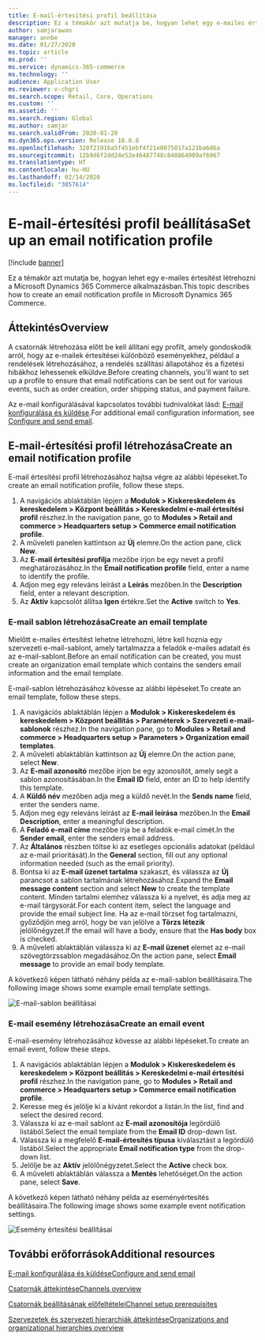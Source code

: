 ```yaml
---
title: E-mail-értesítési profil beállítása
description: Ez a témakör azt mutatja be, hogyan lehet egy e-mailes értesítést létrehozni a Microsoft Dynamics 365 Commerce alkalmazásban.
author: samjarawan
manager: annbe
ms.date: 01/27/2020
ms.topic: article
ms.prod: ''
ms.service: dynamics-365-commerce
ms.technology: ''
audience: Application User
ms.reviewer: v-chgri
ms.search.scope: Retail, Core, Operations
ms.custom: ''
ms.assetid: ''
ms.search.region: Global
ms.author: samjar
ms.search.validFrom: 2020-01-20
ms.dyn365.ops.version: Release 10.0.8
ms.openlocfilehash: 320f21916a5f451ebf4f21e0075017a121ba6d6a
ms.sourcegitcommit: 12b9d6f2dd24e52e46487748c848864909af6967
ms.translationtype: HT
ms.contentlocale: hu-HU
ms.lasthandoff: 02/14/2020
ms.locfileid: "3057614"
---
```

# <a name="set-up-an-email-notification-profile"></a><span data-ttu-id="9fe40-103">E-mail-értesítési profil beállítása</span><span class="sxs-lookup"><span data-stu-id="9fe40-103">Set up an email notification profile</span></span>


[!include [banner](includes/banner.md)]

<span data-ttu-id="9fe40-104">Ez a témakör azt mutatja be, hogyan lehet egy e-mailes értesítést létrehozni a Microsoft Dynamics 365 Commerce alkalmazásban.</span><span class="sxs-lookup"><span data-stu-id="9fe40-104">This topic describes how to create an email notification profile in Microsoft Dynamics 365 Commerce.</span></span>

## <a name="overview"></a><span data-ttu-id="9fe40-105">Áttekintés</span><span class="sxs-lookup"><span data-stu-id="9fe40-105">Overview</span></span>

<span data-ttu-id="9fe40-106">A csatornák létrehozása előtt be kell állítani egy profilt, amely gondoskodik arról, hogy az e-mailek értesítései különböző eseményekhez, például a rendelések létrehozásához, a rendelés szállítási állapotához és a fizetési hibákhoz lehessenek elküldve.</span><span class="sxs-lookup"><span data-stu-id="9fe40-106">Before creating channels, you'll want to set up a profile to ensure that email notifications can be sent out for various events, such as order creation, order shipping status, and payment failure.</span></span>

<span data-ttu-id="9fe40-107">Az e-mail konfigurálásával kapcsolatos további tudnivalókat lásd: [E-mail konfigurálása és küldése](https://docs.microsoft.com/en-us/dynamics365/fin-ops-core/fin-ops/organization-administration/configure-email).</span><span class="sxs-lookup"><span data-stu-id="9fe40-107">For additional email configuration information, see [Configure and send email](https://docs.microsoft.com/en-us/dynamics365/fin-ops-core/fin-ops/organization-administration/configure-email).</span></span>

## <a name="create-an-email-notification-profile"></a><span data-ttu-id="9fe40-108">E-mail-értesítési profil létrehozása</span><span class="sxs-lookup"><span data-stu-id="9fe40-108">Create an email notification profile</span></span>

<span data-ttu-id="9fe40-109">E-mail értesítési profil létrehozásához hajtsa végre az alábbi lépéseket.</span><span class="sxs-lookup"><span data-stu-id="9fe40-109">To create an email notification profile, follow these steps.</span></span>

1. <span data-ttu-id="9fe40-110">A navigációs ablaktáblán lépjen a **Modulok \> Kiskereskedelem és kereskedelem \> Központ beállítás \> Kereskedelmi e-mail értesítési profil** részhez.</span><span class="sxs-lookup"><span data-stu-id="9fe40-110">In the navigation pane, go to **Modules \> Retail and commerce \> Headquarters setup \> Commerce email notification profile**.</span></span>
1. <span data-ttu-id="9fe40-111">A műveleti panelen kattintson az **Új** elemre.</span><span class="sxs-lookup"><span data-stu-id="9fe40-111">On the action pane, click **New**.</span></span>
1. <span data-ttu-id="9fe40-112">Az **E-mail értesítési profilja** mezőbe írjon be egy nevet a profil meghatározásához.</span><span class="sxs-lookup"><span data-stu-id="9fe40-112">In the **Email notification profile** field, enter a name to identify the profile.</span></span>
1. <span data-ttu-id="9fe40-113">Adjon meg egy releváns leírást a **Leírás** mezőben.</span><span class="sxs-lookup"><span data-stu-id="9fe40-113">In the **Description** field, enter a relevant description.</span></span>
1. <span data-ttu-id="9fe40-114">Az **Aktív** kapcsolót állítsa **Igen** értékre.</span><span class="sxs-lookup"><span data-stu-id="9fe40-114">Set the **Active** switch to **Yes**.</span></span>

### <a name="create-an-email-template"></a><span data-ttu-id="9fe40-115">E-mail sablon létrehozása</span><span class="sxs-lookup"><span data-stu-id="9fe40-115">Create an email template</span></span>

<span data-ttu-id="9fe40-116">Mielőtt e-mailes értesítést lehetne létrehozni, létre kell hoznia egy szervezeti e-mail-sablont, amely tartalmazza a feladók e-mailes adatait és az e-mail-sablont.</span><span class="sxs-lookup"><span data-stu-id="9fe40-116">Before an email notification can be created, you must create an organization email template which contains the senders email information and the email template.</span></span>

<span data-ttu-id="9fe40-117">E-mail-sablon létrehozásához kövesse az alábbi lépéseket.</span><span class="sxs-lookup"><span data-stu-id="9fe40-117">To create an email template, follow these steps.</span></span>

1. <span data-ttu-id="9fe40-118">A navigációs ablaktáblán lépjen a **Modulok \> Kiskereskedelem és kereskedelem \> Központ beállítás \> Paraméterek \> Szervezeti e-mail-sablonok** részhez.</span><span class="sxs-lookup"><span data-stu-id="9fe40-118">In the navigation pane, go to **Modules \> Retail and commerce \> Headquarters setup \> Parameters \> Organization email templates**.</span></span>
1. <span data-ttu-id="9fe40-119">A műveleti ablaktáblán kattintson az **Új** elemre.</span><span class="sxs-lookup"><span data-stu-id="9fe40-119">On the action pane, select **New**.</span></span>
1. <span data-ttu-id="9fe40-120">Az **E-mail azonosító** mezőbe írjon be egy azonosítót, amely segít a sablon azonosításában.</span><span class="sxs-lookup"><span data-stu-id="9fe40-120">In the **Email ID** field, enter an ID to help identify this template.</span></span>
1. <span data-ttu-id="9fe40-121">A **Küldő név** mezőben adja meg a küldő nevét.</span><span class="sxs-lookup"><span data-stu-id="9fe40-121">In the **Sends name** field, enter the senders name.</span></span>
1. <span data-ttu-id="9fe40-122">Adjon meg egy releváns leírást az **E-mail leírása** mezőben.</span><span class="sxs-lookup"><span data-stu-id="9fe40-122">In the **Email Description**, enter a meaningful description.</span></span>
1. <span data-ttu-id="9fe40-123">A **Feladó e-mail címe** mezőbe írja be a feladók e-mail címét.</span><span class="sxs-lookup"><span data-stu-id="9fe40-123">In the **Sender email**, enter the senders email address.</span></span>
1. <span data-ttu-id="9fe40-124">Az **Általános** részben töltse ki az esetleges opcionális adatokat (például az e-mail prioritását).</span><span class="sxs-lookup"><span data-stu-id="9fe40-124">In the **General** section, fill out any optional information needed (such as the email priority).</span></span>
1. <span data-ttu-id="9fe40-125">Bontsa ki az **E-mail üzenet tartalma** szakaszt, és válassza az **Új** parancsot a sablon tartalmának létrehozásához.</span><span class="sxs-lookup"><span data-stu-id="9fe40-125">Expand the **Email message content** section and select **New** to create the template content.</span></span> <span data-ttu-id="9fe40-126">Minden tartalmi elemhez válassza ki a nyelvet, és adja meg az e-mail tárgysorát.</span><span class="sxs-lookup"><span data-stu-id="9fe40-126">For each content item, select the language and provide the email subject line.</span></span> <span data-ttu-id="9fe40-127">Ha az e-mail törzset fog tartalmazni, győződjön meg arról, hogy be van jelölve a **Törzs létezik** jelölőnégyzet.</span><span class="sxs-lookup"><span data-stu-id="9fe40-127">If the email will have a body, ensure that the **Has body** box is checked.</span></span>
1. <span data-ttu-id="9fe40-128">A műveleti ablaktáblán válassza ki az **E-mail üzenet** elemet az e-mail szövegtörzssablon megadásához.</span><span class="sxs-lookup"><span data-stu-id="9fe40-128">On the action pane, select **Email message** to provide an email body template.</span></span>

<span data-ttu-id="9fe40-129">A következő képen látható néhány példa az e-mail-sablon beállításaira.</span><span class="sxs-lookup"><span data-stu-id="9fe40-129">The following image shows some example email template settings.</span></span>

![E-mail-sablon beállításai](media/email-template.png)

### <a name="create-an-email-event"></a><span data-ttu-id="9fe40-131">E-mail esemény létrehozása</span><span class="sxs-lookup"><span data-stu-id="9fe40-131">Create an email event</span></span>

<span data-ttu-id="9fe40-132">E-mail-esemény létrehozásához kövesse az alábbi lépéseket.</span><span class="sxs-lookup"><span data-stu-id="9fe40-132">To create an email event, follow these steps.</span></span>

1. <span data-ttu-id="9fe40-133">A navigációs ablaktáblán lépjen a **Modulok \> Kiskereskedelem és kereskedelem \> Központ beállítás \> Kereskedelmi e-mail értesítési profil** részhez.</span><span class="sxs-lookup"><span data-stu-id="9fe40-133">In the navigation pane, go to **Modules \> Retail and commerce \> Headquarters setup \> Commerce email notification profile**.</span></span>
1. <span data-ttu-id="9fe40-134">Keresse meg és jelölje ki a kívánt rekordot a listán.</span><span class="sxs-lookup"><span data-stu-id="9fe40-134">In the list, find and select the desired record.</span></span> 
1. <span data-ttu-id="9fe40-135">Válassza ki az e-mail sablont az **E-mail azonosítója** legördülő listából.</span><span class="sxs-lookup"><span data-stu-id="9fe40-135">Select the email template from the **Email ID** drop-down list.</span></span>
1. <span data-ttu-id="9fe40-136">Válassza ki a megfelelő **E-mail-értesítés típusa** kiválasztást a legördülő listából.</span><span class="sxs-lookup"><span data-stu-id="9fe40-136">Select the appropriate **Email notification type** from the drop-down list.</span></span>
1. <span data-ttu-id="9fe40-137">Jelölje be az **Aktív** jelölőnégyzetet.</span><span class="sxs-lookup"><span data-stu-id="9fe40-137">Select the **Active** check box.</span></span>
1. <span data-ttu-id="9fe40-138">A műveleti ablaktáblán válassza a **Mentés** lehetőséget.</span><span class="sxs-lookup"><span data-stu-id="9fe40-138">On the action pane, select **Save**.</span></span>

<span data-ttu-id="9fe40-139">A következő képen látható néhány példa az eseményértesítés beállításaira.</span><span class="sxs-lookup"><span data-stu-id="9fe40-139">The following image shows some example event notification settings.</span></span>

![Esemény értesítési beállításai](media/email-notification-profile.png)

## <a name="additional-resources"></a><span data-ttu-id="9fe40-141">További erőforrások</span><span class="sxs-lookup"><span data-stu-id="9fe40-141">Additional resources</span></span>

[<span data-ttu-id="9fe40-142">E-mail konfigurálása és küldése</span><span class="sxs-lookup"><span data-stu-id="9fe40-142">Configure and send email</span></span>](https://docs.microsoft.com/en-us/dynamics365/fin-ops-core/fin-ops/organization-administration/configure-email)

[<span data-ttu-id="9fe40-143">Csatornák áttekintése</span><span class="sxs-lookup"><span data-stu-id="9fe40-143">Channels overview</span></span>](channels-overview.md)

[<span data-ttu-id="9fe40-144">Csatornák beállításának előfeltételei</span><span class="sxs-lookup"><span data-stu-id="9fe40-144">Channel setup prerequisites</span></span>](channels-prerequisites.md)

[<span data-ttu-id="9fe40-145">Szervezetek és szervezeti hierarchiák áttekintése</span><span class="sxs-lookup"><span data-stu-id="9fe40-145">Organizations and organizational hierarchies overview</span></span>](../fin-ops-core/fin-ops/organization-administration/organizations-organizational-hierarchies.md?toc=/dynamics365/commerce/toc.json)
